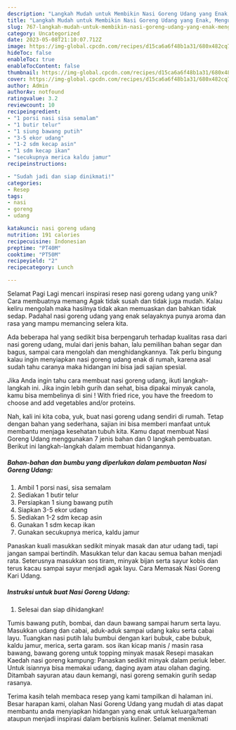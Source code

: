 ```yaml
---
description: "Langkah Mudah untuk Membikin Nasi Goreng Udang yang Enak, Mengugah Selera"
title: "Langkah Mudah untuk Membikin Nasi Goreng Udang yang Enak, Mengugah Selera"
slug: 767-langkah-mudah-untuk-membikin-nasi-goreng-udang-yang-enak-mengugah-selera
category: Uncategorized
date: 2023-05-08T21:10:07.712Z
image: https://img-global.cpcdn.com/recipes/d15ca6a6f48b1a31/680x482cq70/nasi-goreng-udang-foto-resep-utama.jpg
hideToc: false
enableToc: true
enableTocContent: false
thumbnail: https://img-global.cpcdn.com/recipes/d15ca6a6f48b1a31/680x482cq70/nasi-goreng-udang-foto-resep-utama.jpg
cover: https://img-global.cpcdn.com/recipes/d15ca6a6f48b1a31/680x482cq70/nasi-goreng-udang-foto-resep-utama.jpg
author: Admin
authorAv: notfound
ratingvalue: 3.2
reviewcount: 10
recipeingredient:
- "1 porsi nasi sisa semalam"
- "1 butir telur"
- "1 siung bawang putih"
- "3-5 ekor udang"
- "1-2 sdm kecap asin"
- "1 sdm kecap ikan"
- "secukupnya merica kaldu jamur"
recipeinstructions:

- "Sudah jadi dan siap dinikmati!"
categories:
- Resep
tags:
- nasi
- goreng
- udang

katakunci: nasi goreng udang 
nutrition: 191 calories
recipecuisine: Indonesian
preptime: "PT40M"
cooktime: "PT50M"
recipeyield: "2"
recipecategory: Lunch

---
```



Selamat Pagi Lagi mencari inspirasi resep nasi goreng udang yang unik? Cara membuatnya memang Agak tidak susah dan tidak juga mudah. Kalau keliru mengolah maka hasilnya tidak akan memuaskan dan bahkan tidak sedap. Padahal nasi goreng udang yang enak selayaknya punya aroma dan rasa yang mampu memancing selera kita.


Ada beberapa hal yang sedikit bisa berpengaruh terhadap kualitas rasa dari nasi goreng udang, mulai dari jenis bahan, lalu pemilihan bahan segar dan bagus, sampai cara mengolah dan menghidangkannya. Tak perlu bingung kalau ingin menyiapkan nasi goreng udang enak di rumah, karena asal sudah tahu caranya maka hidangan ini bisa jadi sajian spesial.

Jika Anda ingin tahu cara membuat nasi goreng udang, ikuti langkah-langkah ini. Jika ingin lebih gurih dan sehat, bisa dipakai minyak canola, kamu bisa membelinya di sini ! With fried rice, you have the freedom to choose and add vegetables and/or proteins.


Nah, kali ini kita coba, yuk, buat nasi goreng udang sendiri di rumah. Tetap dengan bahan yang sederhana, sajian ini bisa memberi manfaat untuk membantu menjaga kesehatan tubuh kita. Kamu dapat membuat Nasi Goreng Udang menggunakan 7 jenis bahan dan 0 langkah pembuatan. Berikut ini langkah-langkah dalam membuat hidangannya.

<!--inarticleads1-->

##### Bahan-bahan dan bumbu yang diperlukan dalam pembuatan Nasi Goreng Udang:

1. Ambil 1 porsi nasi, sisa semalam
1. Sediakan 1 butir telur
1. Persiapkan 1 siung bawang putih
1. Siapkan 3-5 ekor udang
1. Sediakan 1-2 sdm kecap asin
1. Gunakan 1 sdm kecap ikan
1. Gunakan secukupnya merica, kaldu jamur


Panaskan kuali masukkan sedikit minyak masak dan atur udang tadi, tapi jangan sampai bertindih. Masukkan telur dan kacau semua bahan menjadi rata. Seterusnya masukkan sos tiram, minyak bijan serta sayur kobis dan terus kacau sampai sayur menjadi agak layu. Cara Memasak Nasi Goreng Kari Udang. 

<!--inarticleads2-->

##### Instruksi untuk buat Nasi Goreng Udang:


1. Selesai dan siap dihidangkan!

Tumis bawang putih, bombai, dan daun bawang sampai harum serta layu. Masukkan udang dan cabai, aduk-aduk sampai udang kaku serta cabai layu. Tuangkan nasi putih lalu bumbui dengan kari bubuk, cabe bubuk, kaldu jamur, merica, serta garam. sos ikan kicap manis / masin rasa bawang, bawang goreng untuk topping minyak masak Resepi masakan Kaedah nasi goreng kampung: Panaskan sedikit minyak dalam periuk leber. Untuk isiannya bisa memakai udang, daging ayam atau olahan daging. Ditambah sayuran atau daun kemangi, nasi goreng semakin gurih sedap rasanya. 

Terima kasih telah membaca resep yang kami tampilkan di halaman ini. Besar harapan kami, olahan Nasi Goreng Udang yang mudah di atas dapat membantu anda menyiapkan hidangan yang enak untuk keluarga/teman ataupun menjadi inspirasi dalam berbisnis kuliner. Selamat menikmati
